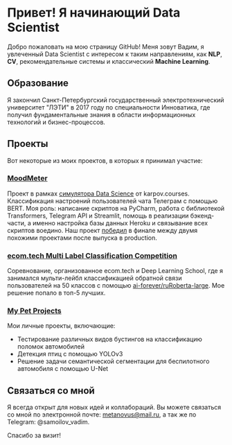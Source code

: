 # Привет! Я начинающий Data Scientist

Добро пожаловать на мою страницу GitHub! Меня зовут Вадим, я увлеченный Data Scientist с интересом к таким направлениям, как **NLP**, **CV**, рекомендательные системы и классический **Machine Learning**.

## Образование

Я закончил Санкт-Петербургский государственный электротехнический университет "ЛЭТИ" в 2017 году по специальности Инноватика, где получил фундаментальные знания в области информационных технологий и бизнес-процессов.

## Проекты

Вот некоторые из моих проектов, в которых я принимал участие:

### [MoodMeter](https://github.com/SimulatorML/MoodMeter)
Проект в рамках [симулятора Data Science](https://karpov.courses/simulator-ds) от karpov.courses. Классификация настроений пользователей чата Телеграм с помощью BERT. Моя роль: написание скриптов на PyCharm, работа с библиотекой Transformers, Telegram API и Streamlit, помощь в реализации бэкенд-части, а именно настройка базы данных Heroku и связывание всех скриптов воедино. Наш проект [победил](https://t.me/bogdanisssimo/1069) в финале между двумя похожими проектами после выпуска в production.

### [ecom.tech Multi Label Classification Competition](https://github.com/metanovus/ecom-tech-nlp-comp)
Соревнование, организованное ecom.tech и Deep Learning School, где я занимался мульти-лейбл классификацией обратной связи пользователей на 50 классов с помощью [ai-forever/ruRoberta-large](https://huggingface.co/ai-forever/ruRoberta-large). Мое решение попало в топ-5 лучших.

### [My Pet Projects](https://github.com/metanovus/my-projects)
Мои личные проекты, включающие:
- Тестирование различных видов бустингов на классификацию поломок автомобилей
- Детекция птиц с помощью YOLOv3
- Решение задачи семантической сегментации для беспилотного автомобиля с помощью U-Net

## Связаться со мной

Я всегда открыт для новых идей и коллабораций. Вы можете связаться со мной по электронной почте: metanovus@mail.ru, а так же по Telegram: @samoilov_vadim.

Спасибо за визит!
